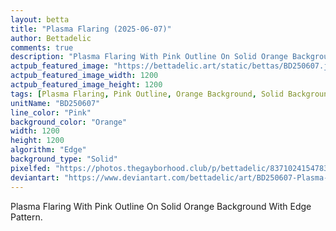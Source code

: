```yaml
---
layout: betta
title: "Plasma Flaring (2025-06-07)"
author: Bettadelic
comments: true
description: "Plasma Flaring With Pink Outline On Solid Orange Background With Edge Pattern."
actpub_featured_image: "https://bettadelic.art/static/bettas/BD250607.jpg"
actpub_featured_image_width: 1200
actpub_featured_image_height: 1200
tags: [Plasma Flaring, Pink Outline, Orange Background, Solid Background Pattern, Edge Pattern, June 2025]
unitName: "BD250607"
line_color: "Pink"
background_color: "Orange"
width: 1200
height: 1200
algorithm: "Edge"
background_type: "Solid"
pixelfed: "https://photos.thegayborhood.club/p/bettadelic/837102415478351309"
deviantart: "https://www.deviantart.com/bettadelic/art/BD250607-Plasma-Flaring-2025-06-07-1204054672"
---
```


Plasma Flaring With Pink Outline On Solid Orange Background With Edge Pattern.
